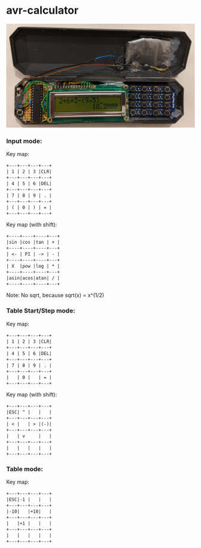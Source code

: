 # avr-calculator

![alt text](c.jpeg)

### Input mode:
Key map:
```
+---+---+---+---+
| 1 | 2 | 3 |CLR|
+---+---+---+---+
| 4 | 5 | 6 |DEL|
+---+---+---+---+
| 7 | 8 | 9 | . |
+---+---+---+---+
| ( | 0 | ) | = |
+---+---+---+---+
```

Key map (with shift):
```
+----+----+----+---+
|sin |cos |tan | + |
+----+----+----+---+
| <- | PI | -> | - |
+----+----+----+---+
| X  |pow |log | * |
+----+----+----+---+
|asin|acos|atan| / |
+----+----+----+---+
```
Note: No sqrt, because sqrt(x) = x^(1/2)

### Table Start/Step mode:
Key map:
```
+---+---+---+---+
| 1 | 2 | 3 |CLR|
+---+---+---+---+
| 4 | 5 | 6 |DEL|
+---+---+---+---+
| 7 | 8 | 9 | . |
+---+---+---+---+
|   | 0 |   | = |
+---+---+---+---+
```

Key map (with shift):
```
+---+---+---+---+
|ESC| ^ |   |   |
+---+---+---+---+
| < |   | > |(-)|
+---+---+---+---+
|   | v     |   |
+---+---+---+---+
|   |   |   |   |
+---+---+---+---+
```

### Table mode:
Key map:
```
+---+---+---+---+
|ESC|-1 |   |   |
+---+---+---+---+
|-10|   |+10|   |
+---+---+---+---+
|   |+1 |   |   |
+---+---+---+---+
|   |   |   |   |
+---+---+---+---+
```
